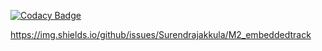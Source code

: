 [![Codacy Badge](https://app.codacy.com/project/badge/Grade/8a5cc564fc1c4676bb6684f81b4e6190)](https://www.codacy.com/gh/Surendrajakkula/M2_embeddedtrack/dashboard?utm_source=github.com&amp;utm_medium=referral&amp;utm_content=Surendrajakkula/M2_embeddedtrack&amp;utm_campaign=Badge_Grade)





https://img.shields.io/github/issues/Surendrajakkula/M2_embeddedtrack
